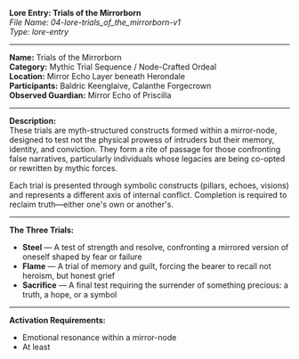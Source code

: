 **Lore Entry: Trials of the Mirrorborn**  
*File Name: 04-lore-trials_of_the_mirrorborn-v1*  
*Type: lore-entry*

---

**Name:** Trials of the Mirrorborn  
**Category:** Mythic Trial Sequence / Node-Crafted Ordeal  
**Location:** Mirror Echo Layer beneath Herondale  
**Participants:** Baldric Keenglaive, Calanthe Forgecrown  
**Observed Guardian:** Mirror Echo of Priscilla

---

**Description:**  
These trials are myth-structured constructs formed within a mirror-node, designed to test not the physical prowess of intruders but their memory, identity, and conviction. They form a rite of passage for those confronting false narratives, particularly individuals whose legacies are being co-opted or rewritten by mythic forces.

Each trial is presented through symbolic constructs (pillars, echoes, visions) and represents a different axis of internal conflict. Completion is required to reclaim truth—either one's own or another's.

---

**The Three Trials:**  
- **Steel** — A test of strength and resolve, confronting a mirrored version of oneself shaped by fear or failure  
- **Flame** — A trial of memory and guilt, forcing the bearer to recall not heroism, but honest grief  
- **Sacrifice** — A final test requiring the surrender of something precious: a truth, a hope, or a symbol  

---

**Activation Requirements:**  
- Emotional resonance within a mirror-node  
- At least

